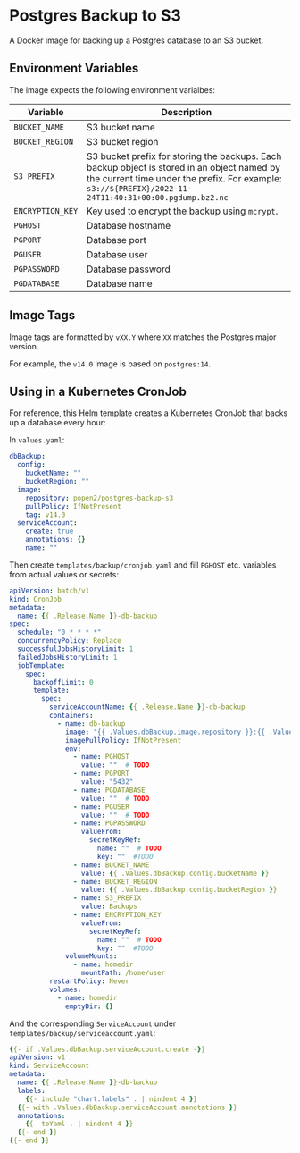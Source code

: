 # Postgres Backup to S3

A Docker image for backing up a Postgres database to an S3 bucket.

## Environment Variables

The image expects the following environment varialbes:

| Variable         | Description                                                                                                                                                                                           |
| ---------------- | ----------------------------------------------------------------------------------------------------------------------------------------------------------------------------------------------------- |
| `BUCKET_NAME`    | S3 bucket name                                                                                                                                                                                        |
| `BUCKET_REGION`  | S3 bucket region                                                                                                                                                                                      |
| `S3_PREFIX`      | S3 bucket prefix for storing the backups. Each backup object is stored in an object named by the current time under the prefix. For example: `s3://${PREFIX}/2022-11-24T11:40:31+00:00.pgdump.bz2.nc` |
| `ENCRYPTION_KEY` | Key used to encrypt the backup using `mcrypt`.                                                                                                                                                        |
| `PGHOST`         | Database hostname                                                                                                                                                                                     |
| `PGPORT`         | Database port                                                                                                                                                                                         |
| `PGUSER`         | Database user                                                                                                                                                                                         |
| `PGPASSWORD`     | Database password                                                                                                                                                                                     |
| `PGDATABASE`     | Database name                                                                                                                                                                                         |

## Image Tags

Image tags are formatted by `vXX.Y` where `XX` matches the Postgres major version.

For example, the `v14.0` image is based on `postgres:14`.

## Using in a Kubernetes CronJob

For reference, this Helm template creates a Kubernetes CronJob that backs up a database every hour:

In `values.yaml`:

```yaml
dbBackup:
  config:
    bucketName: ""
    bucketRegion: ""
  image:
    repository: popen2/postgres-backup-s3
    pullPolicy: IfNotPresent
    tag: v14.0
  serviceAccount:
    create: true
    annotations: {}
    name: ""
```

Then create `templates/backup/cronjob.yaml` and fill `PGHOST` etc. variables from actual values or secrets:

```yaml
apiVersion: batch/v1
kind: CronJob
metadata:
  name: {{ .Release.Name }}-db-backup
spec:
  schedule: "0 * * * *"
  concurrencyPolicy: Replace
  successfulJobsHistoryLimit: 1
  failedJobsHistoryLimit: 1
  jobTemplate:
    spec:
      backoffLimit: 0
      template:
        spec:
          serviceAccountName: {{ .Release.Name }}-db-backup
          containers:
            - name: db-backup
              image: "{{ .Values.dbBackup.image.repository }}:{{ .Values.dbBackup.image.tag }}"
              imagePullPolicy: IfNotPresent
              env:
                - name: PGHOST
                  value: ""  # TODO
                - name: PGPORT
                  value: "5432"
                - name: PGDATABASE
                  value: ""  # TODO
                - name: PGUSER
                  value: ""  # TODO
                - name: PGPASSWORD
                  valueFrom:
                    secretKeyRef:
                      name: ""  # TODO
                      key: ""  #TODO
                - name: BUCKET_NAME
                  value: {{ .Values.dbBackup.config.bucketName }}
                - name: BUCKET_REGION
                  value: {{ .Values.dbBackup.config.bucketRegion }}
                - name: S3_PREFIX
                  value: Backups
                - name: ENCRYPTION_KEY
                  valueFrom:
                    secretKeyRef:
                      name: ""  # TODO
                      key: ""  #TODO
              volumeMounts:
                - name: homedir
                  mountPath: /home/user
          restartPolicy: Never
          volumes:
            - name: homedir
              emptyDir: {}
```

And the corresponding `ServiceAccount` under `templates/backup/serviceaccount.yaml`:

```yaml
{{- if .Values.dbBackup.serviceAccount.create -}}
apiVersion: v1
kind: ServiceAccount
metadata:
  name: {{ .Release.Name }}-db-backup
  labels:
    {{- include "chart.labels" . | nindent 4 }}
  {{- with .Values.dbBackup.serviceAccount.annotations }}
  annotations:
    {{- toYaml . | nindent 4 }}
  {{- end }}
{{- end }}
```

